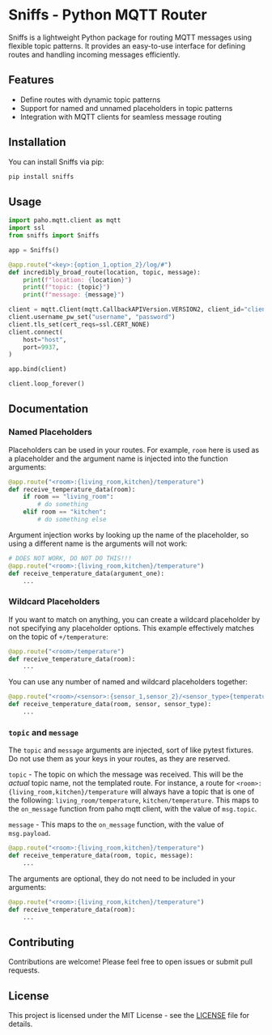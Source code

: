 # Sniffs - Python MQTT Router

Sniffs is a lightweight Python package for routing MQTT messages using flexible topic patterns. It provides an easy-to-use interface for defining routes and handling incoming messages efficiently.

## Features

- Define routes with dynamic topic patterns
- Support for named and unnamed placeholders in topic patterns
- Integration with MQTT clients for seamless message routing

## Installation

You can install Sniffs via pip:

```bash
pip install sniffs
```

## Usage

```python
import paho.mqtt.client as mqtt
import ssl
from sniffs import Sniffs

app = Sniffs()

@app.route("<key>:{option_1,option_2}/log/#")
def incredibly_broad_route(location, topic, message):
    print(f"location: {location}")
    print(f"topic: {topic}")
    print(f"message: {message}")

client = mqtt.Client(mqtt.CallbackAPIVersion.VERSION2, client_id="client123")
client.username_pw_set("username", "password")
client.tls_set(cert_reqs=ssl.CERT_NONE)
client.connect(
    host="host",
    port=9937,
)

app.bind(client)

client.loop_forever()
```

## Documentation

### Named Placeholders

Placeholders can be used in your routes. For example, `room` here is used as a placeholder
and the argument name is injected into the function arguments:

```python
@app.route("<room>:{living_room,kitchen}/temperature")
def receive_temperature_data(room):
    if room == "living_room":
        # do something
    elif room == "kitchen":
        # do something else
```

Argument injection works by looking up the name of the placeholder, so using a different
name is the arguments will not work:

```python
# DOES NOT WORK, DO NOT DO THIS!!!
@app.route("<room>:{living_room,kitchen}/temperature")
def receive_temperature_data(argument_one):
    ...
```

### Wildcard Placeholders

If you want to match on anything, you can create a wildcard placeholder by not specifying any placeholder options.
This example effectively matches on the topic of `+/temperature`:

```python
@app.route("<room>/temperature")
def receive_temperature_data(room):
    ...
```

You can use any number of named and wildcard placeholders together:

```python
@app.route("<room>/<sensor>:{sensor_1,sensor_2}/<sensor_type>{temperature,humidity}")
def receive_temperature_data(room, sensor, sensor_type):
    ...
```

### `topic` and `message`

The `topic` and `message` arguments are injected, sort of like pytest fixtures. Do not use
them as your keys in your routes, as they are reserved.

`topic` - The topic on which the message was received. This will be the _actual_ topic name,
not the templated route. For instance, a route for `<room>:{living_room,kitchen}/temperature` will
always have a topic that is one of the following: `living_room/temperature`, `kitchen/temperature`.
This maps to the `on_message` function from paho mqtt client, with the value of `msg.topic`.

`message` - This maps to the `on_message` function, with the value of `msg.payload`.

```python
@app.route("<room>:{living_room,kitchen}/temperature")
def receive_temperature_data(room, topic, message):
    ...
```

The arguments are optional, they do not need to be included in your arguments:

```python
@app.route("<room>:{living_room,kitchen}/temperature")
def receive_temperature_data(room):
    ...
```

## Contributing

Contributions are welcome! Please feel free to open issues or submit pull requests.

## License

This project is licensed under the MIT License - see the [LICENSE](LICENSE) file for details.
